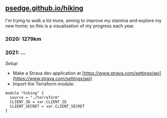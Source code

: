 ## [psedge.github.io/hiking](https://psedge.github.io/hiking)

I'm trying to walk a lot more, aiming to improve my stamina and explore my new home; so this is a visualisation
of my progress each year.

### 2020: 1279km
### 2021: ...
 
*Setup*

* Make a Strava dev application at [https://www.strava.com/settings/api](https://www.strava.com/settings/api)
* Import the Terraform module:

```hcl-terraform
module "hiking" {
  source = "./terraform"
  CLIENT_ID = var.CLIENT_ID
  CLIENT_SECRET = var.CLIENT_SECRET
}
```
